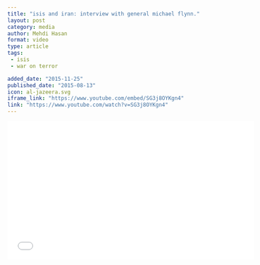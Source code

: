 ```yaml
---
title: "isis and iran: interview with general michael flynn."
layout: post
category: media
author: Mehdi Hasan
format: video
type: article
tags: 
 - isis
 - war on terror

added_date: "2015-11-25"
published_date: "2015-08-13"
icon: al-jazeera.svg
iframe_link: "https://www.youtube.com/embed/SG3j8OYKgn4"
link: "https://www.youtube.com/watch?v=SG3j8OYKgn4"
---
```


<div class="uk-cover uk-text-center">
  <iframe width="560" height="315" 
        src="{{ page.iframe_link }}?showinfo=0&wmode=transparent&modestbranding=1&rel=0" 
        frameborder="0" allowfullscreen>
  </iframe>
</div>
